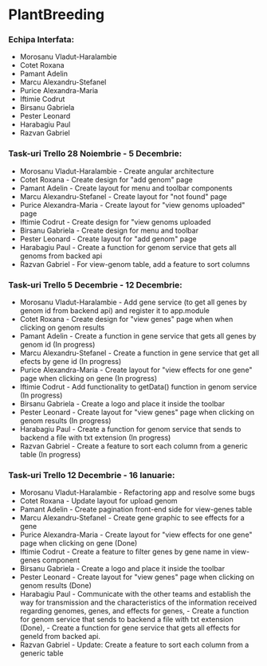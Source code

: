 # PlantBreeding

### Echipa Interfata:  
  * Morosanu Vladut-Haralambie
  * Cotet Roxana
  * Pamant Adelin
  * Marcu Alexandru-Stefanel
  * Purice Alexandra-Maria
  * Iftimie Codrut
  * Birsanu Gabriela
  * Pester Leonard
  * Harabagiu Paul
  * Razvan Gabriel

### Task-uri Trello 28 Noiembrie - 5 Decembrie:
  *  Morosanu Vladut-Haralambie - Create angular architecture
  *  Cotet Roxana - Create design for "add genom" page
  *  Pamant Adelin - Create layout for menu and toolbar components
  *  Marcu Alexandru-Stefanel - Create layout for "not found" page
  *  Purice Alexandra-Maria - Create layout for "view genoms uploaded" page
  *  Iftimie Codrut - Create design for "view genoms uploaded
  *  Birsanu Gabriela - Create design for menu and toolbar
  *  Pester Leonard - Create layout for "add genom" page
  *  Harabagiu Paul - Create a function for genom service that gets all genoms from backed api
  *  Razvan Gabriel - For view-genom table, add a feature to sort columns
  
### Task-uri Trello 5 Decembrie - 12 Decembrie: 

  *  Morosanu Vladut-Haralambie - Add gene service (to get all genes by genom id from backend api) and register it to app.module
  *  Cotet Roxana - Create design for "view genes" page when when clicking on genom results
  *  Pamant Adelin - Create a function in gene service that gets all genes by genom id (In progress)
  *  Marcu Alexandru-Stefanel - Create a function in gene service that get all efects by gene id (In progress)
  *  Purice Alexandra-Maria - Create layout for "view effects for one gene" page when clicking on gene (In progress)
  *  Iftimie Codrut - Add functionality to getData() function in genom service (In progress)
  *  Birsanu Gabriela - Create a logo and place it inside the toolbar
  *  Pester Leonard - Create layout for "view genes" page when clicking on genom results (In progress)
  *  Harabagiu Paul - Create a function for genom service that sends to backend a file with txt extension (In progress) 
  *  Razvan Gabriel - Create a feature to sort each column from a generic table (In progress)

### Task-uri Trello 12 Decembrie - 16 Ianuarie:
  *  Morosanu Vladut-Haralambie - Refactoring app and resolve some bugs
  *  Cotet Roxana - Update layout for upload genom
  *  Pamant Adelin - Create pagination front-end side for view-genes table
  *  Marcu Alexandru-Stefanel - Create gene graphic to see effects for a gene
  *  Purice Alexandra-Maria - Create layout for "view effects for one gene" page when clicking on gene (Done)
  *  Iftimie Codrut - Create a feature to filter genes by gene name in view-genes component
  *  Birsanu Gabriela - Create a logo and place it inside the toolbar
  *  Pester Leonard - Create layout for "view genes" page when clicking on genom results (Done)
  *  Harabagiu Paul - Communicate with the other teams and establish the way for transmission and the characteristics of the information                       received regarding genomes, genes, and effects for genes, 
                    - Create a function for genom service that sends to backend a file with txt extension (Done),
                    - Create a function for gene service that gets all effects for geneId from backed api.
  *  Razvan Gabriel - Update: Create a feature to sort each column from a generic table
 
